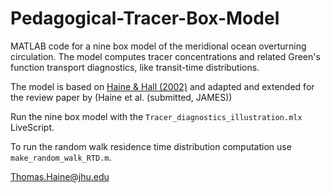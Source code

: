 # Pedagogical-Tracer-Box-Model

MATLAB code for a nine box model of the meridional ocean overturning circulation. The model computes tracer concentrations and related Green's function transport diagnostics, like transit-time distributions.

The model is based on [Haine & Hall (2002)](https://journals.ametsoc.org/view/journals/phoc/32/6/1520-0485_2002_032_1932_agttwm_2.0.co_2.xml) and adapted and extended for the review paper by (Haine et al. (submitted, JAMES))

Run the nine box model with the `Tracer_diagnostics_illustration.mlx` LiveScript.

To run the random walk residence time distribution computation use `make_random_walk_RTD.m`.

Thomas.Haine@jhu.edu
